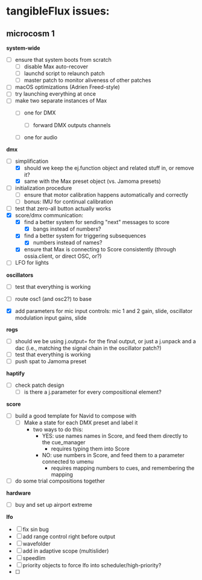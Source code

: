 # tangibleFlux issues:

## microcosm 1

**system-wide**
- [ ] ensure that system boots from scratch
	- [ ] disable Max auto-recover
	- [ ] launchd script to relaunch patch
	- [ ] master patch to monitor aliveness of other patches
- [ ] macOS optimizations (Adrien Freed-style)
- [ ] try launching everything at once
- [ ] make two separate instances of Max
	- [ ] one for DMX
		- [ ] forward DMX outputs channels
	- [ ] one for audio



**dmx**
- [ ] simplification
	- [x] should we keep the ej.function object and related stuff in, or remove it?
	- [x] same with the Max preset object (vs. Jamoma presets)
- [ ] initialization procedure
	- [ ] ensure that motor calibration happens automatically and correctly
	- [ ] bonus: IMU for continual calibration
- [ ] test that zero-all button actually works
- [x] score/dmx communication:
	- [x] find a better system for sending "next" messages to score
		- [x] bangs instead of numbers?
	- [x] find a better system for triggering subsequences
		- [x] numbers instead of names?
	- [x] ensure that Max is connecting to Score consistently (through ossia.client, or direct OSC, or?)
- [ ] LFO for lights

**oscillators**
- [ ] test that everything is working
- [ ] route osc1 (and osc2?) to base
- [x] add parameters for mic input controls: mic 1 and 2 gain, slide, oscillator modulation input gains, slide


**rogs**
- [ ] should we be using j.output= for the final output, or just a j.unpack and a dac (i.e., matching the signal chain in the oscillator patch?)
- [ ] test that everything is working
- [ ] push spat to Jamoma preset

**haptify**
- [ ] check patch design
	- [ ] is there a j.parameter for every compositional element?

**score**
- [ ] build a good template for Navid to compose with
	- [ ] Make a state for each DMX preset and label it
		- two ways to do this:
			- YES: use names names in Score, and feed them directly to the cue_manager
				- requires typing them into Score
			- NO: use numbers in Score, and feed them to a parameter connected to umenu
				- requires mapping numbers to cues, and remembering the mapping
- [ ] do some trial compositions together

**hardware**

- [ ] buy and set up airport extreme

**lfo**

- [ ] fix sin bug
- [ ] add range control right before output
- [ ] wavefolder
- [ ] add in adaptive scope (multislider)
- [ ] speedlim
- [ ] priority objects to force lfo into scheduler/high-priority?
- [ ] 